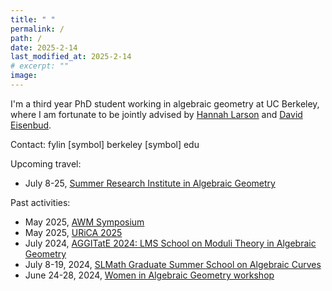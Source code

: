 ```yaml
---
title: " "
permalink: /
path: /
date: 2025-2-14
last_modified_at: 2025-2-14
# excerpt: ""
image:
---
```


I'm a third year PhD student working in algebraic geometry at UC Berkeley, where I am fortunate to be jointly advised by [Hannah Larson](https://math.berkeley.edu/~hlarson/) and [David Eisenbud](https://eisenbud.github.io). 

Contact: fylin [symbol] berkeley [symbol] edu

<!-- Google scholar: [link](https://scholar.google.com/citations?user=1VJcY6gAAAAJ&hl=en) -->

Upcoming travel:
* July 8-25, [Summer Research Institute in Algebraic Geometry](https://sites.google.com/view/2025summerinstitute/home)

Past activities:
* May 2025, [AWM Symposium](https://awm-math.org/meetings/awm-research-symposium/)
* May 2025, [URiCA 2025](https://urica-unl.github.io) 
* July 2024, [AGGITatE 2024: LMS School on Moduli Theory in Algebraic Geometry]()
* July 8-19, 2024, [SLMath Graduate Summer School on Algebraic Curves](https://www.slmath.org/summer-schools/1067)
* June 24-28, 2024, [Women in Algebraic Geometry workshop](https://sites.google.com/view/wiag2024/home?authuser=0)

<!-- ![alt text](/assets/images/oslo2.jpg "Title") -->
